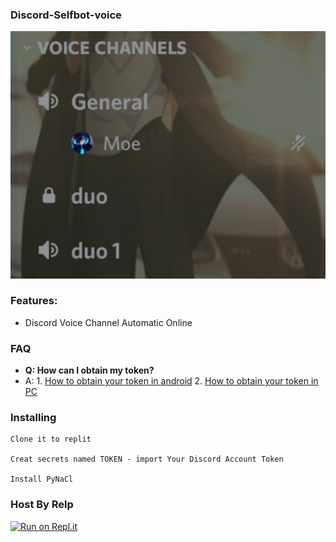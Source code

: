 ### Discord-Selfbot-voice
![Screenshot](20211225_094740.jpg)

### Features:

- Discord Voice Channel Automatic Online 

### FAQ
- **Q: How can I obtain my token?**
- A: 1. [How to obtain your token in android](https://youtu.be/GF_7p-I_hyM) 2. [How to obtain your token in PC](https://youtu.be/aD_gvIEPNXw)

### Installing 

```
Clone it to replit

Creat secrets named TOKEN - import Your Discord Account Token

Install PyNaCl

```

### Host By Relp
[![Run on Repl.it](https://repl.it/badge/github/MoeZilla/Discord-Voice-Selfbot)](https://repl.it/github/MoeZilla/Discord-Voice-Selfbot)
